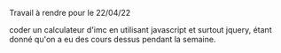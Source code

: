 Travail à rendre pour le 22/04/22

coder un calculateur d'imc en utilisant javascript et  surtout jquery, étant donné qu'on a eu des cours dessus pendant la semaine.